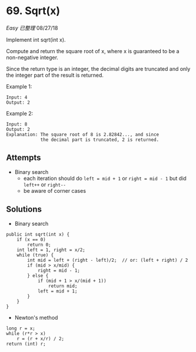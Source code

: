 # 69. Sqrt(x)
*Easy* *已整理*
08/27/18

Implement int sqrt(int x).

Compute and return the square root of x, where x is guaranteed to be a non-negative integer.

Since the return type is an integer, the decimal digits are truncated and only the integer part of the result is returned.

Example 1:
```
Input: 4
Output: 2
```
Example 2:
```
Input: 8
Output: 2
Explanation: The square root of 8 is 2.82842..., and since
             the decimal part is truncated, 2 is returned.
```

## Attempts
* Binary search
  - each iteration should do ```left = mid + 1``` or ```right = mid - 1``` but did ```left++``` or ```right--```
  - be aware of corner cases

## Solutions
* Binary search
```
public int sqrt(int x) {
    if (x == 0)
        return 0;
    int left = 1, right = x/2;
    while (true) {
        int mid = left + (right - left)/2;  // or: (left + right) / 2
        if (mid > x/mid) {
            right = mid - 1;
        } else {
            if (mid + 1 > x/(mid + 1))
                return mid;
            left = mid + 1;
        }
    }
}
```
* Newton's method
```
long r = x;
while (r*r > x)
    r = (r + x/r) / 2;
return (int) r;
```
